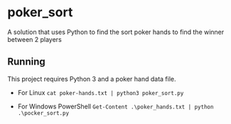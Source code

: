 # poker_sort
A solution that uses Python to find the sort poker hands to find the winner between 2 players

## Running

This project requires Python 3 and a poker hand data file.

* For Linux `cat poker-hands.txt | python3 poker_sort.py` 

* For Windows PowerShell `Get-Content .\poker_hands.txt | python .\pocker_sort.py`
